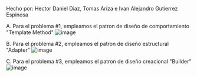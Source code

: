 Hecho por: Hector Daniel Diaz, Tomas Ariza e Ivan Alejandro Gutierrez Espinosa

A. Para el problema #1, empleamos el patron de diseño de comportamiento "Template Method"
![image](https://github.com/IvanGutierrez10/PatronesDeDiseno/assets/110070006/d37d33ea-be3b-4e40-9fe4-26c159e6f26a)

B. Para el problema #2, empleamos el patron de diseño estructural "Adapter"
![image](https://github.com/IvanGutierrez10/PatronesDeDiseno/assets/110070006/a2d12a94-d85e-41e8-95d3-0d9730b385ec)


C. Para el problema #3, empleamos el patron de diseño creacional "Builder"
![image](https://github.com/IvanGutierrez10/PatronesDeDiseno/assets/110070006/d5317a53-a104-406a-9f55-fb7e98670064)


